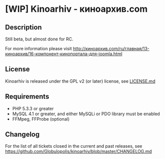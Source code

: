 # [WIP] Kinoarhiv - киноархив.com

## Description

Still beta, but almost done for RC.

For more information please visit http://киноархив.com/ru/главная/13-киноархив/16-компонент-кинопортала-для-joomla.html

## License

Kinoarhiv is released under the GPL v2 (or later) license, see [LICENSE.md](LICENSE.md)

## Requirements

  * PHP 5.3.3 or greater
  * MySQL 4.1 or greater, and either MySQLi or PDO library must be enabled
  * FFMpeg, FFProbe (optional)

## Changelog

For the list of all tickets closed in the current and past releases, see https://github.com/Globulopolis/kinoarhiv/blob/master/CHANGELOG.md
